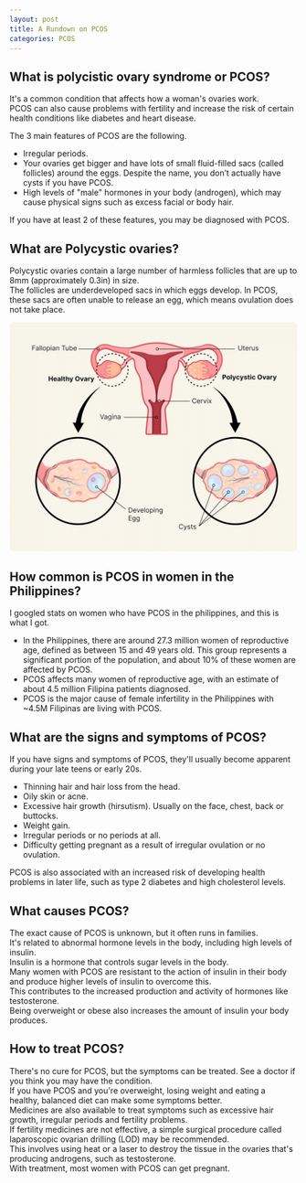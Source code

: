 ```yaml
---
layout: post
title: A Rundown on PCOS
categories: PCOS
---
```


## What is polycistic ovary syndrome or PCOS?

It's a common condition that affects how a woman's ovaries work.  
PCOS can also cause problems with fertility and increase the risk of certain health conditions like diabetes and heart disease.

The 3 main features of PCOS are the following.

- Irregular periods.
- Your ovaries get bigger and have lots of small fluid-filled sacs (called follicles) around the eggs. Despite the name, you don’t actually have cysts if you have PCOS.
- High levels of "male" hormones in your body (androgen), which may cause physical signs such as excess facial or body hair.

If you have at least 2 of these features, you may be diagnosed with PCOS.

## What are Polycystic ovaries?

Polycystic ovaries contain a large number of harmless follicles that are up to 8mm (approximately 0.3in) in size.  
The follicles are underdeveloped sacs in which eggs develop. 
In PCOS, these sacs are often unable to release an egg, which means ovulation does not take place.

![An image of a uterus](/assets/image/pcos-uterus.jpg)

## How common is PCOS in women in the Philippines?

I googled stats on women who have PCOS in the philippines, and this is what I got.

- In the Philippines, there are around 27.3 million women of reproductive age, defined as between 15 and 49 years old. This group represents a significant portion of the population, and about 10% of these women are affected by PCOS.
- PCOS affects many women of reproductive age, with an estimate of about 4.5 million Filipina patients diagnosed.
- PCOS is the major cause of female infertility in the Philippines with ~4.5M Filipinas are living with PCOS.

## What are the signs and symptoms of PCOS?

If you have signs and symptoms of PCOS, they'll usually become apparent during your late teens or early 20s.

- Thinning hair and hair loss from the head.
- Oily skin or acne.
- Excessive hair growth (hirsutism). Usually on the face, chest, back or buttocks.
- Weight gain.
- Irregular periods or no periods at all.
- Difficulty getting pregnant as a result of irregular ovulation or no ovulation.

PCOS is also associated with an increased risk of developing health problems in later life, such as type 2 diabetes and high cholesterol levels.

## What causes PCOS?

The exact cause of PCOS is unknown, but it often runs in families.  
It's related to abnormal hormone levels in the body, including high levels of insulin.  
Insulin is a hormone that controls sugar levels in the body.  
Many women with PCOS are resistant to the action of insulin in their body and produce higher levels of insulin to overcome this.  
This contributes to the increased production and activity of hormones like testosterone.  
Being overweight or obese also increases the amount of insulin your body produces.  

## How to treat PCOS?

There's no cure for PCOS, but the symptoms can be treated. See a doctor if you think you may have the condition.  
If you have PCOS and you're overweight, losing weight and eating a healthy, balanced diet can make some symptoms better.  
Medicines are also available to treat symptoms such as excessive hair growth, irregular periods and fertility problems.  
If fertility medicines are not effective, a simple surgical procedure called laparoscopic ovarian drilling (LOD) may be recommended.  
This involves using heat or a laser to destroy the tissue in the ovaries that's producing androgens, such as testosterone.  
With treatment, most women with PCOS can get pregnant.
